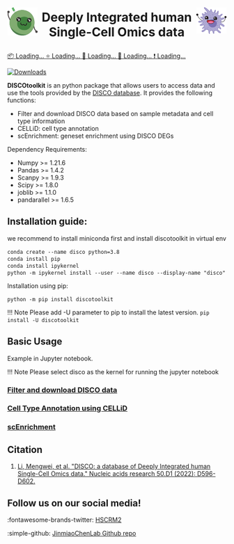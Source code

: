 <!--
 * @Descripttion: 
 * @version: 1.0.7
 * @Author: Mengwei Li
 * @Date: 2023-04-16 21:20:42
 * @LastEditors: Mengwei Li
 * @LastEditTime: 2023-04-16 21:22:03
-->

<img style="vertical-align: middle; width: 70px; display:inline; float: left; margin-right: 0.5em; margin-top: 2em;" src = "assets/images/t_cell.93a106b5.svg"></img>
<img style="vertical-align: middle; width: 70px; display:inline; float: right; margin-top: 2em; margin-left:0.6em" src = "assets/images/monocyte.846676d9.svg"></img>
<b><center><h1 style="vertical-align: middle; display:inline;" class="h1.md-title">  
Deeply Integrated human Single-Cell Omics data
</h1></center></b>

<script>
  // Fetch the version number from a file
    fetch('version.txt')
    .then(response => response.text())
    .then(version => {
      const versionCountElement = document.getElementById('version-count');
      versionCountElement.textContent = version;
    })
    .catch(error => {
      console.error('Error fetching version number:', error);
    });

    // Fetch the stars count using GitHub API
    fetch('https://api.github.com/repos/JinmiaoChenLab/DISCOtoolkit_py')
    .then(response => response.json())
    .then(data => {
      const starsCount = data.stargazers_count;
      const starsCountElement = document.getElementById('stars-count');
      starsCountElement.textContent = starsCount;
    })
    .catch(error => {
      console.error('Error fetching stars count:', error);
    });

    // Fetch the forks count using GitHub API
    fetch('https://api.github.com/repos/JinmiaoChenLab/DISCOtoolkit_py')
    .then(response => response.json())
    .then(data => {
      const forksCount = data.forks_count;
      const forksCountElement = document.getElementById('forks-count');
      forksCountElement.textContent = forksCount;
    })
    .catch(error => {
      console.error('Error fetching forks count:', error);
    });
    
    // Fetch the watchers count using GitHub API
    fetch('https://api.github.com/repos/JinmiaoChenLab/DISCOtoolkit_py')
    .then(response => response.json())
    .then(data => {
      const watchersCount = data.subscribers_count;
      const watchersCountElement = document.getElementById('watchers-count');
      watchersCountElement.textContent = watchersCount;
    })
    .catch(error => {
      console.error('Error fetching watchers count:', error);
    });

    // Fetch the issues count using GitHub API
    fetch('https://api.github.com/repos/JinmiaoChenLab/DISCOtoolkit_py')
    .then(response => response.json())
    .then(data => {
      const issuesCount = data.open_issues_count;
      const issuesCountElement = document.getElementById('issues-count');
      issuesCountElement.textContent = issuesCount;
    })
    .catch(error => {
      console.error('Error fetching issues count:', error);
    });


</script>

<span class="badge-container">
<a href="https://github.com/JinmiaoChenLab/DISCOtoolkit_py" class="badge-link">
  <span class="badge-icon">📦</span>
  <span class="badge-count" id="version-count">Loading...</span>
</a>
</span> <span class="badge-container">
  <a href="https://github.com/JinmiaoChenLab/DISCOtoolkit_py/stargazers" class="badge-link">
    <span class="badge-icon">⭐</span>
    <span class="badge-count" id="stars-count">Loading...</span>
  </a>
</span><span class="badge-container">
  <a href="https://github.com/JinmiaoChenLab/DISCOtoolkit_py/network" class="badge-link">
    <span class="badge-icon">🍴</span>
    <span class="badge-count" id="forks-count">Loading...</span>
  </a>
</span><span class="badge-container">
  <a href="https://github.com/JinmiaoChenLab/DISCOtoolkit_py/watchers" class="badge-link">
    <span class="badge-icon">👀</span>
    <span class="badge-count" id="watchers-count">Loading...</span>
  </a>
</span><span class="badge-container">
  <a href="https://github.com/JinmiaoChenLab/DISCOtoolkit_py/issues" class="badge-link">
    <span class="badge-icon">❗</span>
    <span class="badge-count" id="issues-count">Loading...</span>
  </a>
</span>

[![Downloads](https://static.pepy.tech/personalized-badge/discotoolkit?period=total&units=international_system&left_color=black&right_color=orange&left_text=Downloads)](https://pepy.tech/project/discotoolkit)


**DISCOtoolkit** is an python package that allows users to access data and use the tools provided by the [DISCO database](https://www.immunesinglecell.org/). It provides the following functions:

- Filter and download DISCO data based on sample metadata and cell type information
- CELLiD: cell type annotation
- scEnrichment: geneset enrichment using DISCO DEGs

Dependency Requirements:

- Numpy >= 1.21.6
- Pandas >= 1.4.2
- Scanpy >= 1.9.3
- Scipy >= 1.8.0
- joblib >= 1.1.0
- pandarallel >= 1.6.5

## Installation guide:

we recommend to install miniconda first and install discotoolkit in virtual env

```
conda create --name disco python=3.8
conda install pip
conda install ipykernel
python -m ipykernel install --user --name disco --display-name "disco"
```

Installation using pip:
``` 
python -m pip install discotoolkit
```
!!! Note
    Please add -U parameter to pip to install the latest version. `pip install -U discotoolkit`

## Basic Usage
Example in Jupyter notebook.

!!! Note
    Please select disco as the kernel for running the jupyter notebook

### [Filter and download DISCO data](download_data.ipynb)

### [Cell Type Annotation using CELLiD](CELLiD_celltype_annotation.ipynb)

### [scEnrichment](scEnrichment.ipynb)

## Citation
1. [Li, Mengwei, et al. "DISCO: a database of Deeply Integrated human Single-Cell Omics data." Nucleic acids research 50.D1 (2022): D596-D602.](https://academic.oup.com/nar/article/50/D1/D596/6430491)

## Follow us on our social media!
:fontawesome-brands-twitter:    [HSCRM2](https://twitter.com/HSCRM2)

:simple-github:     [JinmiaoChenLab Github repo](https://github.com/JinmiaoChenLab/DISCOtoolkit_py)